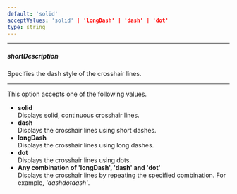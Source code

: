 ```yaml
---
default: 'solid'
acceptValues: 'solid' | 'longDash' | 'dash' | 'dot'
type: string
---
```

---
##### shortDescription
Specifies the dash style of the crosshair lines.

---
This option accepts one of the following values.

* **solid**   
Displays solid, continuous crosshair lines.
* **dash**   
Displays the crosshair lines using short dashes.
* **longDash**   
Displays the crosshair lines using long dashes.
* **dot**    
Displays the crosshair lines using dots.
* **Any combination of 'longDash', 'dash' and 'dot'**   
Displays the crosshair lines by repeating the specified combination. For example, *'dashdotdash'*.